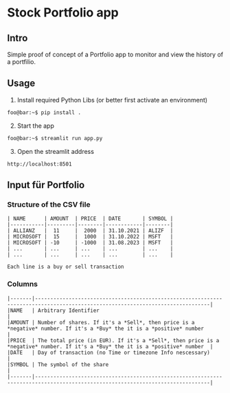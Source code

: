 # Stock Portfolio app

## Intro

Simple proof of concept of a Portfolio app to monitor and view the history of a portfilio.

## Usage
1. Install required Python Libs (or better first activate an environment)
```bash
foo@bar:~$ pip install .
```
2. Start the app

```bash
foo@bar:~$ streamlit run app.py
```

3. Open the streamlit address  
```
http://localhost:8501
```

<!--CUT-->

## Input für Portfolio

### Structure of the CSV file  
    | NAME      | AMOUNT  | PRICE  | DATE       | SYMBOL | 
    |-----------|---------|--------|------------|--------|  
    | ALLIANZ   |  11     |  2000  | 31.10.2021 | ALIZF  |
    | MICROSOFT |  15     |  1000  | 31.10.2022 | MSFT   |
    | MICROSOFT | -10     | -1000  | 31.08.2023 | MSFT   |
    | ...       | ...     | ...    | ...        | ...    |
    | ...       | ...     | ...    | ...        | ...    |
    
    Each line is a buy or sell transaction

### Columns
    |-------|-------------------------------------------------------------------------------------------------------------------------------|
    |NAME   | Arbitrary Identifier                                                                                                          |
    |AMOUNT | Number of shares. If it's a *Sell*, then price is a *negative* number. If it's a *Buy* the it is a *positive* number          | 
    |PRICE  | The total price (in EUR). If it's a *Sell*, then price is a *negative* number. If it's a *Buy* the it is a *positive* number  |
    |DATE   | Day of transaction (no Time or timezone Info nescessary)                                                                      |
    |SYMBOL | The symbol of the share                                                                                                       |
    |-------|-------------------------------------------------------------------------------------------------------------------------------|
